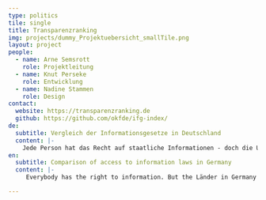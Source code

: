 ```yaml
---
type: politics
tile: single
title: Transparenzranking
img: projects/dummy_Projektuebersicht_smallTile.png
layout: project
people:
  - name: Arne Semsrott
    role: Projektleitung
  - name: Knut Perseke
    role: Entwicklung
  - name: Nadine Stammen
    role: Design
contact:
  website: https://transparenzranking.de
  github: https://github.com/okfde/ifg-index/
de:
  subtitle: Vergleich der Informationsgesetze in Deutschland
  content: |-
    Jede Person hat das Recht auf staatliche Informationen - doch die Umsetzung dieses Rechts unterscheidet sich innerhalb Deutschlands. Wir haben erstmalig die Informationsfreiheits- und Transparenzgesetze in Bund und Ländern miteinander verglichen.
en:
  subtitle: Comparison of access to information laws in Germany
  content: |-
     Everybody has the right to information. But the Länder in Germany all have their own Freedom of Information laws which differ significantly in terms of fees, scope and deadlines. For the first time, we compare Freedom of Information regulations in Germany.

---
```

